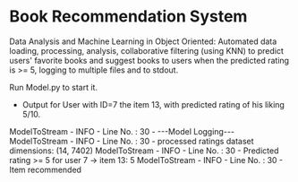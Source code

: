 # Book Recommendation System
Data Analysis and Machine Learning in Object Oriented: 
Automated data loading, processing, analysis, collaborative filtering (using KNN) to predict users' favorite books and suggest books to users when the predicted rating is >= 5, logging to multiple files and to stdout.

Run Model.py to start it.



- Output for User with ID=7 the item 13, with predicted rating of his liking 5/10.  

ModelToStream - INFO - Line No. : 30 - ---Model Logging---
ModelToStream - INFO - Line No. : 30 - processed ratings dataset dimensions: (14, 7402)
ModelToStream - INFO - Line No. : 30 - Predicted rating >= 5 for user 7 -> item 13: 5
ModelToStream - INFO - Line No. : 30 - Item recommended
